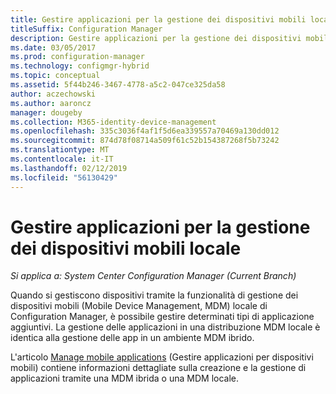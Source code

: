 ```yaml
---
title: Gestire applicazioni per la gestione dei dispositivi mobili locale
titleSuffix: Configuration Manager
description: Gestire applicazioni per la gestione dei dispositivi mobili locale.
ms.date: 03/05/2017
ms.prod: configuration-manager
ms.technology: configmgr-hybrid
ms.topic: conceptual
ms.assetid: 5f44b246-3467-4778-a5c2-047ce325da58
author: aczechowski
ms.author: aaroncz
manager: dougeby
ms.collection: M365-identity-device-management
ms.openlocfilehash: 335c3036f4af1f5d6ea339557a70469a130dd012
ms.sourcegitcommit: 874d78f08714a509f61c52b154387268f5b73242
ms.translationtype: MT
ms.contentlocale: it-IT
ms.lasthandoff: 02/12/2019
ms.locfileid: "56130429"
---
```

# <a name="manage-applications-for-on-premises-mobile-device-management"></a>Gestire applicazioni per la gestione dei dispositivi mobili locale

*Si applica a: System Center Configuration Manager (Current Branch)*

Quando si gestiscono dispositivi tramite la funzionalità di gestione dei dispositivi mobili (Mobile Device Management, MDM) locale di Configuration Manager, è possibile gestire determinati tipi di applicazione aggiuntivi. La gestione delle applicazioni in una distribuzione MDM locale è identica alla gestione delle app in un ambiente MDM ibrido.

L'articolo [Manage mobile applications](management-tasks-applications.md) (Gestire applicazioni per dispositivi mobili) contiene informazioni dettagliate sulla creazione e la gestione di applicazioni tramite una MDM ibrida o una MDM locale.
